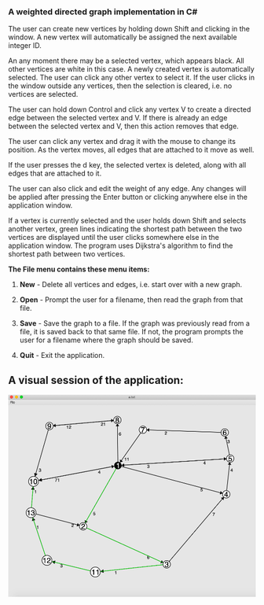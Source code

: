 ### A weighted directed graph implementation in C#

The user can create new vertices by holding down Shift and clicking in the window.
A new vertex will automatically be assigned the next available integer ID.

An any moment there may be a selected vertex, which appears black. All other vertices are white in this case. 
A newly created vertex is automatically selected. The user can click any other vertex to select it. 
If the user clicks in the window outside any vertices, then the selection is cleared, i.e. no vertices are selected.

The user can hold down Control and click any vertex V to create a directed edge between the selected vertex and V. 
If there is already an edge between the selected vertex and V, then this action removes that edge.

The user can click any vertex and drag it with the mouse to change its position. 
As the vertex moves, all edges that are attached to it move as well.

If the user presses the d key, the selected vertex is deleted, along with all edges that are attached to it.

The user can also click and edit the weight of any edge. Any changes will be applied after pressing the Enter button or clicking anywhere else in the application window.

If a vertex is currently selected and the user holds down Shift and selects another vertex, green lines indicating the shortest path between the two vertices are displayed until the user clicks somewhere else in the application window. The program uses Dijkstra's algorithm to find the shortest path between two vertices. 

__The File menu contains these menu items:__

  1. __New__ - Delete all vertices and edges, i.e. start over with a new graph.

  2. __Open__ - Prompt the user for a filename, then read the graph from that file.

  3. __Save__ - Save the graph to a file. If the graph was previously read from a file, it is saved back to that same file. 
                If not, the program prompts the user for a filename where the graph should be saved.

  4. __Quit__ - Exit the application.

## A visual session of the application:

![](image.png)







